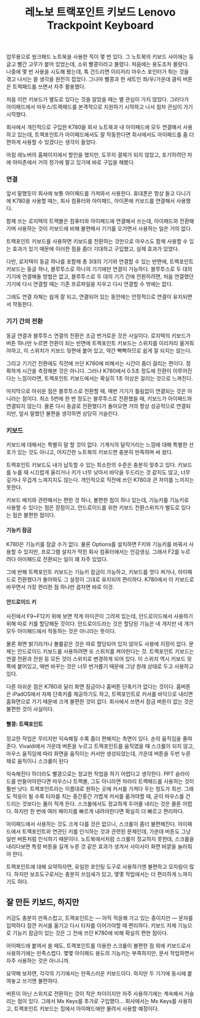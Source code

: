 ﻿---
title: 레노보 트랙포인트 키보드 Lenovo Trackpoint Keyboard
categories:
  - things
tags:
  - keyboard
  - lenovo
  - trackpoint
  - 레노보
  - 빨콩
  - 키보드
  - 트랙포인트
pubDate: 2021-03-09
description: 기본 설명을 입력하세요
---

업무용으로 씽크패드 노트북을 사용한 적이 몇 번 있다. 그 노트북의 키보드 사이에는 둥글고 빨간 고무가 붙어 있었는데, 소위 빨콩이라고 불렸다. 처음에는 용도조차 몰랐다. 나중에 몇 번 사용을 시도해 봤는데, 톡 건드리면 이리저리 마우스 포인터가 튀는 것을 겪고 나서는 쓸 생각을 완전히 접었다. 그나마 빨콩과 한 세트인 좌/우/가운데 클릭 버튼은 트랙패드를 쓰면서 자주 활용했다.

 처음 이런 키보드가 별도로 있다는 것을 알았을 때는 별 관심이 가지 않았다. 그러다가 아이패드에서 마우스/트랙패드를 본격적으로 지원하기 시작하고 나서 점차 관심이 가기 시작했다.

회사에서 개인적으로 구입한 K780을 회사 노트북과 내 아이패드에 모두 연결해서 사용하고 있는데, 트랙포인트가 아이패드에서도 잘 작동한다면 회사에서도 아이패드를 좀 더 편하게 사용할 수 있겠다는 생각이 들었다.

마침 레노버의 홈페이지에서 할인을 했지만, 도무지 결제가 되지 않았고, 포기하려던 차에 아마존에서 거의 정가에 팔고 있기에 바로 구입을 해봤다.

### 연결

앞서 말했듯이 회사에 보통 아이패드를 가져와서 사용한다. 휴대폰은 항상 들고 다니기에 K780을 사용할 때는, 회사 컴퓨터와 아이패드, 아이폰에 키보드를 연결해서 사용했다.

함께 쓰는 로지텍의 트랙볼은 컴퓨터와 아이패드에 연결해서 쓰는데, 아이패드와 전환해 가며 사용하는 것이 키보드에 비해 불편해서 기기를 오가면서 사용하는 일은 거의 없다.

트랙포인트 키보드를 사용하면 키보드를 전환하는 것만으로 마우스도 함께 사용할 수 있는 효과가 있기 때문에 이러한 점을 좀더 기대하고 구입했고, 실제 효과가 있었다.

다만, 로지텍이 동글 하나를 포함해 총 3대의 기기와 연결할 수 있는 반면에, 트랙포인트 키보드는 동글 하나, 블루투스로 하나의 기기에만 연결이 가능하다. 블루투스로 두 대의 기기에 연결해둘 방법은 없고, 블루투스로 두 대의 기기 간에 전환하려면, 처음 연결했던 기기에 다시 연결할 때는 기존 프로파일을 지우고 다시 연결할 수 밖에는 없다.

그래도 연결 자체는 쉽게 잘 되고, 연결되어 있는 동안에는 안정적으로 연결이 유지되면서 작동한다.

### 기기 간의 전환

동글 연결과 블루투스 연결의 전환은 조금 번거로운 것은 사실이다. 로지텍의 키보드가 버튼 하나만 누르면 전환이 되는 반면에 트랙포인트 키보드는 스위치를 이리저리 옮겨줘야하고, 이 스위치가 키보드 뒷편에 붙어 있고, 약간 뻑뻑하므로 쉽게 잘 되지는 않는다.

그리고 기기간 전환에도 직전에 쓰던 K780에 비해서는 시간이 좀더 걸리는 편이다. 정확하게 시간을 측정해본 것은 아니다. 그러나 K780에서 0.5초 정도에 전환이 이루어진다는 느낌이라면, 트랙포인트 키보드에서는 확실히 1초 이상은 걸리는 것으로 느껴진다.

마지막으로 아쉬운 점은 블루투스로 전환할 때, 매번 기기가 틀림없이 연결되는 것은 아니라는 점이다. 최소 5번에 한 번 정도는 블루투스로 전환했을 때, 키보드가 아이패드와 연결되지 않는다. 물론 다시 동글로 전환했다가 돌아오면 거의 항상 성공적으로 연결되지만, 앞서 말했던 불편을 생각하면 상당히 거슬린다.

### 키보드

키보드에 대해서는 특별히 말 할 것이 없다. 기계식의 달칵거리는 느낌에 대해 특별한 선호가 있는 것도 아니고, 어지간한 노트북의 키보드면 충분히 만족하며 써 왔다.

트랙포인트 키보드도 내가 납득할 수 있는 최소한의 수준은 충분히 맞추고 있다. 키보드를 누를 때 시끄럽게 울리거나 키가 너무 낮아서 바닥을 두드리는 것 같지도 않고, 너무 깊거나 무겁게 느껴지지도 않는다. 개인적으로 직전에 쓰던 K780과 큰 차이를 느끼지는 못한다.

키보드 배치와 관련해서는 편한 것 하나, 불편한 점이 하나 있는데, 기능키를 기능키로 사용할 수 있다는 점은 장점이고, 안드로이드를 위한 키보드 전환스위치가 별도로 있다는 점은 불편한 점이다.

#### 기능키 잠금

K780은 기능키를 잠글 수가 없다. 물론 Options를 설치하면 F키와 기능키를 바꿔서 사용할 수 있지만, 프로그램 설치가 막힌 회사 컴퓨터에서는 언감생심. 그래서 F2를 누르려다 아이패드로 전환되는 일이 꽤 자주 있었다.

그에 반해 트랙포인트 키보드는 기능키 잠금이 가능하고, 키보드를 껏다 켜거나, 아이패드로 전환했다가 돌아와도 그 설정이 그대로 유지되어 편리하다. K780에서 이 키보드로 바꾸면서 가장 편리한 점 하나만 꼽자면 바로 이것.

#### 안드로이드 키

 사진에서 F9~F12키 위에 보면 작게 아이콘이 그려져 있는데, 안드로이드에서 사용하기 위해 따로 키를 할당해둔 것이다. 안드로이드라는 것은 할당된 기능은 네 개지만 네 개가 모두 아이패드에서 작동하는 것은 아니라는 뜻이다.

물론 화면 밝기라거나 볼륨같은 것은 따로 할당되어 있지 않아도 사용에 지장이 없다. 문제는 안드로이드 키보드를 사용하려면 또 스위치를 켜야한다는 것. 트랙포인트 키보드는 연결 전환과 전원 등 모든 것이 스위치로 변경하게 되어 있다. 이 스위치 역시 키보드 뒷 쪽에 붙어있고, 매번 바꾸는 것은 너무 번거롭기 때문에 그냥 원래 상태로 두고 사용하고 있다.

다른 아쉬운 점은 K780과 달리 화면 잠금이나 홈버튼 단축키가 없다는 것이다. 홈버튼은 iPadOS에서 자체 단축키를 제공하기도 하고, 트랙포인트로 커서를 바닥으로 내리면 홈화면으로 가기 때문에 크게 불편한 것이 없다. 회사에서 쓰면서 잠금 버튼이 없는 것은 불편한 것이 사실이다.

#### 빨콩: 트랙포인트

 정교한 작업은 무리지만 익숙해질 수록 좀더 편해지는 측면이 있다. 손의 움직임을 줄여준다. Vivaldi에서 가운데 버튼을 누르고 트랙포인트를 움직였을 때 스크롤이 되지 않고, 마우스 움직임에 따라 화면을 움직이는 커서만 생성되었는데, 가운데 버튼을 두번 누른 채로 움직이니 스크롤이 된다

익숙해진다 하더라도 빨콩으로는 정교한 작업을 하기 어렵다고 생각한다. PPT 슬라이드를 만들어야한다면 마우스나 트랙볼, 그도 아니라면 차라리 트랙패드를 사용하는 것이 훨씬 낫다. 트랙포인트라는 이름대로 원하는 곳에 커서를 가져다 두는 정도가 최선. 그래도 적응이 될 수록 타자를 치는 중간중간 가볍게 커서를 옮겨야할 때, 굳이 마우스를 건드리는 것보다는 품이 적게 든다. 스크롤에서도 정교하게 두어줄 내리는 것은 물론 어렵다. 하지만 한 번에 여러 페이지를 빠르게 내려야한다면 확실히 더 빠르고 편리하다.

아이패드에서 사용하는 것도 크게 다를 것은 없으나, 스크롤이 좀더 불편해진다. 아이패드에서 트랙포인트와 연관딘 키를 인식하는 것과 관련된 문제인데, 가운데 버튼도 그냥 일반 버튼처럼 인식하기 때문이다. 노트북에서처럼 스크롤이 정교하지 못한데, 스크롤을 내리다보면 특정 버튼을 길게 누른 것 같은 효과가 생겨서 사이사이 화면 바깥을 눌러줘야 한다.

트랙포인트에 대해 요약하자면, 유일한 포인팅 도구로 사용하기엔 불편하고 모자람이 많다. 하지만 보조도구로서는 충분히 쓰임새가 있고, 몇몇 작업에서는 더 편리하게 느껴지기도 하다.

## 잘 만든 키보드, 하지만

키감도 충분히 만족스럽고, 트랙포인트는 — 아직 적응해 가고 있는 중이지만 — 문자를 입력하다 잠깐 커서를 옮기고 다시 타자를 이어가야할 때 편리하다. 키보드 자체 기능으로 기능키 잠금이 있는 것은 그 전에 쓰던 K780에 비해 확실히 편한 점이다.

아이패드에 붙여서 쓸 때도, 트랙포인트를 이용한 스크롤이 불편한 점 외에 키보드로서 사용하기에는 만족스럽다. 몇몇 아이패드 용도의 기능키는 부족하지만, 문서 작업하면서 자주 사용하는 것은 아니니까.

요약해 보자면, 각각의 기기에서는 만족스러운 키보드이다. 하지만 두 기기에 동시에 붙여놓고 쓰기엔 불편하다.

버튼이 아닌 스위치로 전환하는 것이 작은 차이이지만 자주 사용하기에는 계속해서 거슬리는 점이 있다. 그래서 Mx Keys를 추가로 구입했다... 회사에서는 Mx Keys를 사용하고, 트랙포인트 키보드는 집에서 아이패드에만 물려서 사용할 예정이다.



